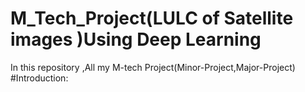 # M_Tech_Project(LULC of Satellite images )Using Deep Learning
In this repository ,All my M-tech Project(Minor-Project,Major-Project)
#Introduction:
